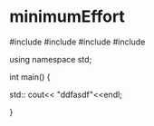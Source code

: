 # minimumEffort
#include <iomanip>
#include <iostream>
#include <fstream>
#include <vector>

using namespace std;


int main()
{

std:: cout<< "ddfasdf"<<endl;

}
